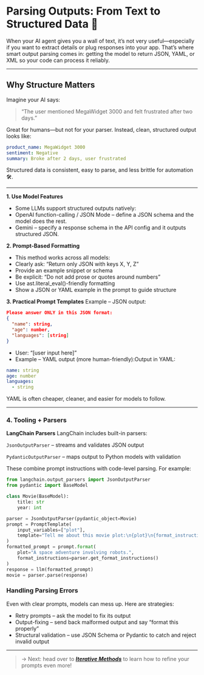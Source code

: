 # Parsing Outputs: From Text to Structured Data 🧩

When your AI agent gives you a wall of text, it’s not very useful—especially if you want to extract details or plug responses into your app. That’s where smart output parsing comes in: getting the model to return JSON, YAML, or XML so your code can process it reliably.

---

## Why Structure Matters

Imagine your AI says:

> “The user mentioned MegaWidget 3000 and felt frustrated after two days.”

Great for humans—but not for your parser. Instead, clean, structured output looks like:

```yaml
product_name: MegaWidget 3000  
sentiment: Negative  
summary: Broke after 2 days, user frustrated  
```
Structured data is consistent, easy to parse, and less brittle for automation 🛠️.

---

**1. Use Model Features**

- Some LLMs support structured outputs natively:
- OpenAI function-calling / JSON Mode – define a JSON schema and the model does the rest.
- Gemini – specify a response schema in the API config and it outputs structured JSON.

**2. Prompt‑Based Formatting**

- This method works across all models:
- Clearly ask: “Return only JSON with keys X, Y, Z”
- Provide an example snippet or schema
- Be explicit: “Do not add prose or quotes around numbers”
- Use ast.literal_eval()-friendly formatting
- Show a JSON or YAML example in the prompt to guide structure

**3. Practical Prompt Templates**
Example – JSON output:
```json
Please answer ONLY in this JSON format:
{
  "name": string,
  "age": number,
  "languages": [string]
}
```
- User: “[user input here]”
- Example – YAML output (more human-friendly):Output in YAML:

```yaml
name: string  
age: number  
languages:  
  - string
```
YAML is often cheaper, cleaner, and easier for models to follow.

---

### 4. Tooling + Parsers
**LangChain Parsers**
LangChain includes built-in parsers:

`JsonOutputParser` – streams and validates JSON output

`PydanticOutputParser` – maps output to Python models with validation

These combine prompt instructions with code-level parsing. For example:

```python
from langchain.output_parsers import JsonOutputParser
from pydantic import BaseModel

class Movie(BaseModel):
    title: str
    year: int

parser = JsonOutputParser(pydantic_object=Movie)
prompt = PromptTemplate(
    input_variables=["plot"],
    template="Tell me about this movie plot:\n{plot}\n{format_instructions}"
)
formatted_prompt = prompt.format(
    plot="A space adventure involving robots.",
    format_instructions=parser.get_format_instructions()
)
response = llm(formatted_prompt)
movie = parser.parse(response)
```
### Handling Parsing Errors
Even with clear prompts, models can mess up. Here are strategies:

- Retry prompts – ask the model to fix its output
- Output-fixing – send back malformed output and say “format this properly”
- Structural validation – use JSON Schema or Pydantic to catch and reject invalid output

---

>-> Next: head over to ***[Iterative Methods](5_iterative-methods.md)*** to learn how to refine your prompts even more!


